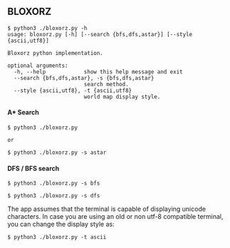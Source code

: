 BLOXORZ
---

```
$ python3 ./bloxorz.py -h
usage: bloxorz.py [-h] [--search {bfs,dfs,astar}] [--style {ascii,utf8}]

Bloxorz python implementation.

optional arguments:
  -h, --help            show this help message and exit
  --search {bfs,dfs,astar}, -s {bfs,dfs,astar}
                        search method.
  --style {ascii,utf8}, -t {ascii,utf8}
                        world map display style.
```

#### A* Search
```
$ python3 ./bloxorz.py

or

$ python3 ./bloxorz.py -s astar
```

#### DFS / BFS search
```
$ python3 ./bloxorz.py -s bfs

$ python3 ./bloxorz.py -s dfs
```

The app assumes that the terminal is capable of displaying unicode characters. In case you are using an old or non utf-8 compatible terminal, you can change the display style as:

```
$ python3 ./bloxorz.py -t ascii 
``` 
  